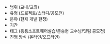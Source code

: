- 범위 (교내/교외)
- 유형 (프로젝트/스터디/공모전)
- 분야 (현재 개발 한정)
- 기간
- 태그 (응용소프트웨어실습/문승현 교수님/밋팀 공모전)
- 진행 방식 (온라인/오프라인)